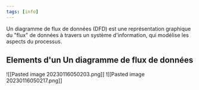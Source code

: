 ```yaml
---
tags: [info]
---
```


Un diagramme de flux de données (DFD) est une représentation graphique du "flux" de données à travers un système d'information, qui modélise les aspects du processus.

## Elements d'un Un diagramme de flux de données

![[Pasted image 20230116050203.png]]
![[Pasted image 20230116050217.png]]